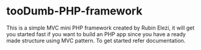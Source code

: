 # tooDumb-PHP-framework
This is a simple MVC mini PHP framework created by Rubin Elezi, it will get you started fast if you want to build an PHP app since you have a ready made structure using MVC pattern. To get started refer documentation.
